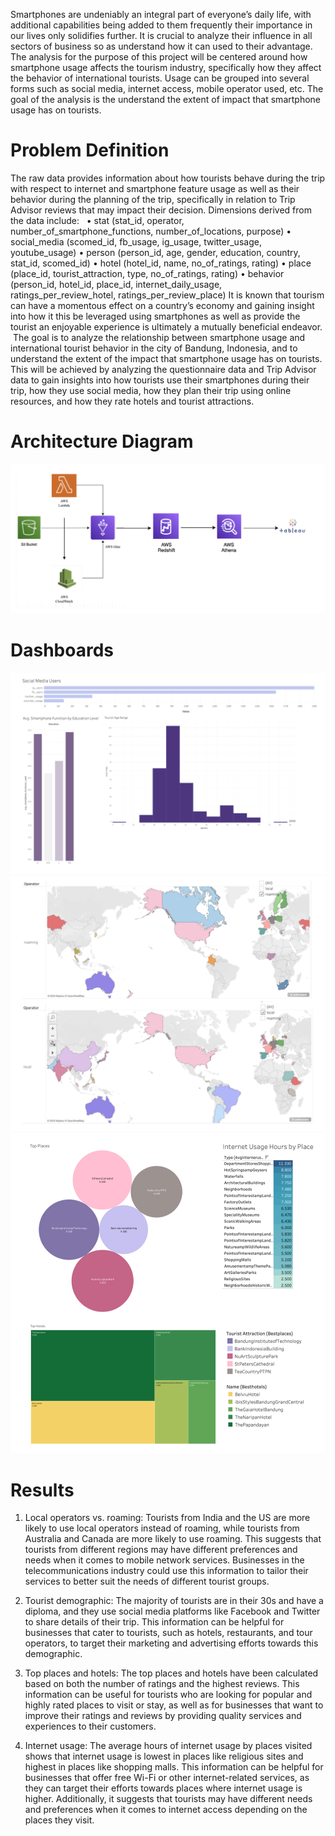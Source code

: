 Smartphones are undeniably an integral part of everyone’s daily life, with additional capabilities being added to them frequently their importance in our lives only solidifies further. It is crucial to analyze their influence in all sectors of business so as understand how it can used to their advantage. The analysis for the purpose of this project will be centered around how smartphone usage affects the tourism industry, specifically how they affect the behavior of international tourists. Usage can be grouped into several forms such as social media, internet access, mobile operator used, etc. The goal of the analysis is the understand the extent of impact that smartphone usage has on tourists. 

# Problem Definition
The raw data provides information about how tourists behave during the trip with respect to internet and smartphone feature usage as well as their behavior during the planning of the trip, specifically in relation to Trip Advisor reviews that may impact their decision. Dimensions derived from the data include:   • stat (stat_id, operator, number_of_smartphone_functions, number_of_locations, purpose) • social_media (scomed_id, fb_usage, ig_usage, twitter_usage, youtube_usage) • person (person_id, age, gender, education, country, stat_id, scomed_id) • hotel (hotel_id, name, no_of_ratings, rating) • place (place_id, tourist_attraction, type, no_of_ratings, rating) • behavior (person_id, hotel_id, place_id, internet_daily_usage, ratings_per_review_hotel, ratings_per_review_place)
It is known that tourism can have a momentous effect on a country’s economy and gaining insight into how it this be leveraged using smartphones as well as provide the tourist an enjoyable experience is ultimately a mutually beneficial endeavor.  The goal is to analyze the relationship between smartphone usage and international tourist behavior in the city of Bandung, Indonesia, and to understand the extent of the impact that smartphone usage has on tourists. This will be achieved by analyzing the questionnaire data and Trip Advisor data to gain insights into how tourists use their smartphones during their trip, how they use social media, how they plan their trip using online resources, and how they rate hotels and tourist attractions. 

# Architecture Diagram
![Alt text](ReadME/1.jpg)

# Dashboards
![Alt text](ReadME/2.jpg)
![Alt text](ReadME/3.jpg)
![Alt text](ReadME/4.jpg)

# Results 
 
1. Local operators vs. roaming: Tourists from India and the US are more likely to use local operators instead of roaming, while tourists from Australia and Canada are more likely to use roaming. This suggests that tourists from different regions may have different preferences and needs when it comes to mobile network services. Businesses in the telecommunications industry could use this information to tailor their services to better suit the needs of different tourist groups.
   
2. Tourist demographic: The majority of tourists are in their 30s and have a diploma, and they use social media platforms like Facebook and Twitter to share details of their trip. This information can be helpful for businesses that cater to tourists, such as hotels, restaurants, and tour operators, to target their marketing and advertising efforts towards this demographic.
   
3. Top places and hotels: The top places and hotels have been calculated based on both the number of ratings and the highest reviews. This information can be useful for tourists who are looking for popular and highly rated places to visit or stay, as well as for businesses that want to improve their ratings and reviews by providing quality services and experiences to their customers.
   
4. Internet usage: The average hours of internet usage by places visited shows that internet usage is lowest in places like religious sites and highest in places like shopping malls. This information can be helpful for businesses that offer free Wi-Fi or other internet-related services, as they can target their efforts towards places where internet usage is higher. Additionally, it suggests that tourists may have different needs and preferences when it comes to internet access depending on the places they visit.
